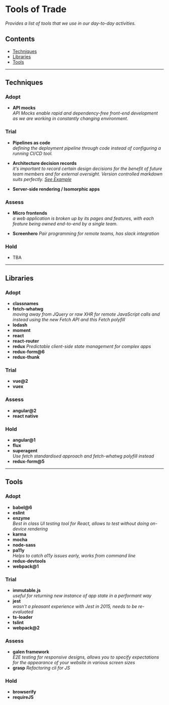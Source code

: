 # Tools of Trade
_Provides a list of tools that we use in our day-to-day activities._

## Contents
- [Techniques](#techniques)
- [Libraries](#libraries)
- [Tools](#tools)


---
## Techniques

### Adopt
* **API mocks**  
_API Mocks enable rapid and dependency-free front-end development as we are working in constantly changing environment._

### Trial
* **Pipelines as code**  
_defining the deployment pipeline through code instead of configuring a running CI/CD tool._

* **Architecture decision records**  
_it's important to record certain design decisions for the benefit of future team members and for external oversight. Version controlled markdown suits perfectly. [See Example](https://github.com/npryce/adr-tools/tree/master/doc/adr)_

* **Server-side rendering / Isomorphic apps**

### Assess
* **Micro frontends**  
_a web application is broken up by its pages and features, with each feature being owned end-to-end by a single team._

* **Screenhero**
_Pair programming for remote teams, has slack integration_

### Hold
* TBA


---
## Libraries

### Adopt
* **classnames**
* **fetch-whatwg**  
_moving away from JQuery or raw XHR for remote JavaScript calls and instead using the new Fetch API and this Fetch polyfill_
* **lodash**
* **moment**
* **react**
* **react-router**
* **redux**
_Predictable client-side state management for complex apps_
* **redux-form@6**
* **redux-thunk**

### Trial
* **vue@2**
* **vuex**

### Assess
* **angular@2**
* **react native**

### Hold
* **angular@1**
* **flux**
* **superagent**  
_Use fetch standardised approach and fetch-whatwg polyfill instead_
* **redux-form@5**


---
## Tools

### Adopt
* **babel@6**
* **eslint**
* **enzyme**  
_Best in class UI testing tool for React, allows to test without doing on-device rendering_
* **karma**
* **mocha**
* **node-sass**
* **pa11y**  
_Helps to catch a11y issues early, works from command line_
* **redux-devtools**
* **webpack@1**

### Trial
* **immutable.js**  
_useful for returning new instance of app state in a performant way_
* **jest**  
_wasn't a pleasant experience with Jest in 2015, needs to be re-evaluated_
* **ts-loader**
* **tslint**
* **webpack@2**

### Assess
* **galen framework**  
_E2E testing for responsive designs, allows you to specify expectations for the appearance of your website in various screen sizes_
* **grasp**
_Refactoring cli for JS_

### Hold
* **browserify**
* **requireJS**
